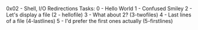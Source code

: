0x02 - Shell, I/O Redirections
Tasks:
0 - Hello World
1 - Confused Smiley
2 - Let's display a file (2 - hellofile)
3 - What about 2? (3-twofiles)
4 - Last lines of a file (4-lastlines)
5 - I'd prefer the first ones actually (5-firstlines)
